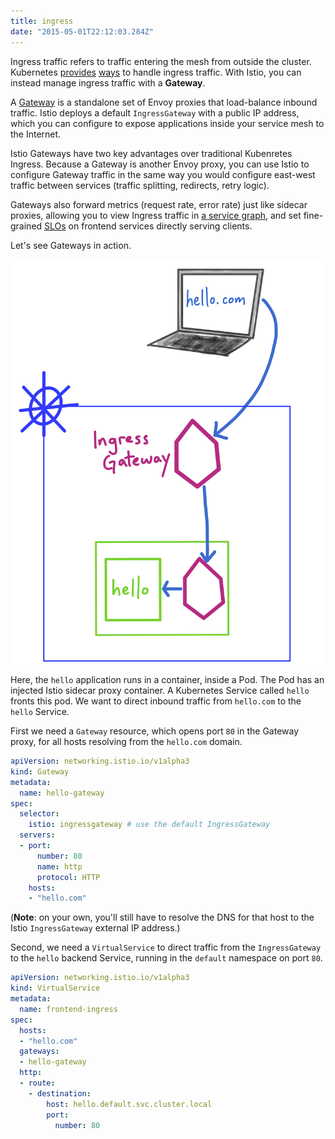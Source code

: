 ```yaml
---
title: ingress
date: "2015-05-01T22:12:03.284Z"
---
```


Ingress traffic refers to traffic entering the mesh from outside the cluster. Kubernetes [provides](https://kubernetes.io/docs/concepts/services-networking/service/#loadbalancer) [ways](https://kubernetes.io/docs/concepts/services-networking/ingress/) to handle ingress traffic. With Istio, you can instead manage ingress traffic with a **Gateway**.

A [Gateway](https://istio.io/docs/reference/config/networking/v1alpha3/gateway/) is a standalone set of Envoy proxies that load-balance inbound traffic. Istio deploys a default `IngressGateway` with a public IP address, which you can configure to expose applications inside your service mesh to the Internet.

Istio Gateways have two key advantages over traditional Kubenretes Ingress. Because a Gateway is another Envoy proxy, you can use Istio to configure Gateway traffic in the same way you would configure east-west traffic between services (traffic splitting, redirects, retry logic).

Gateways also forward metrics (request rate, error rate) just like sidecar proxies, allowing you to view Ingress traffic in [a service graph](https://istio.io/docs/tasks/telemetry/kiali/#generating-a-service-graph), and set fine-grained [SLOs](https://landing.google.com/sre/sre-book/chapters/service-level-objectives/) on frontend services directly serving clients.

Let's see Gateways in action.


![ingress](./ingress.png)

Here, the `hello` application runs in a container, inside a Pod. The Pod has an injected Istio sidecar proxy container. A Kubernetes Service called `hello` fronts this pod. We want to direct inbound traffic from `hello.com` to the `hello` Service.

First we need a `Gateway` resource, which opens port `80` in the Gateway proxy, for all hosts resolving from the `hello.com` domain.

```YAML
apiVersion: networking.istio.io/v1alpha3
kind: Gateway
metadata:
  name: hello-gateway
spec:
  selector:
    istio: ingressgateway # use the default IngressGateway
  servers:
  - port:
      number: 80
      name: http
      protocol: HTTP
    hosts:
    - "hello.com"
```

(**Note**: on your own, you'll still have to resolve the DNS for that host to the Istio `IngressGateway` external IP address.)

Second, we need a `VirtualService` to direct traffic from the `IngressGateway` to the `hello` backend Service, running in the `default` namespace on port `80`.

```YAML
apiVersion: networking.istio.io/v1alpha3
kind: VirtualService
metadata:
  name: frontend-ingress
spec:
  hosts:
  - "hello.com"
  gateways:
  - hello-gateway
  http:
  - route:
    - destination:
        host: hello.default.svc.cluster.local
        port:
          number: 80
```


